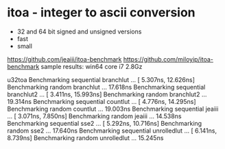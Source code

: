 # itoa - integer to ascii conversion
- 32 and 64 bit signed and unsigned versions
- fast
- small

https://github.com/jeaiii/itoa-benchmark
https://github.com/miloyip/itoa-benchmark
sample results: win64 core i7 2.8Gz

u32toa
Benchmarking sequential branchlut            ... [   5.307ns,   12.626ns]
Benchmarking     random branchlut            ...   17.618ns
Benchmarking sequential branchlut2           ... [   3.411ns,   15.993ns]
Benchmarking     random branchlut2           ...   19.314ns
Benchmarking sequential countlut             ... [   4.776ns,   14.295ns]
Benchmarking     random countlut             ...   19.003ns
Benchmarking sequential jeaiii               ... [   3.071ns,    7.850ns]
Benchmarking     random jeaiii               ...   14.538ns
Benchmarking sequential sse2                 ... [   5.292ns,   10.716ns]
Benchmarking     random sse2                 ...   17.640ns
Benchmarking sequential unrolledlut          ... [   6.141ns,    8.739ns]
Benchmarking     random unrolledlut          ...   15.245ns
